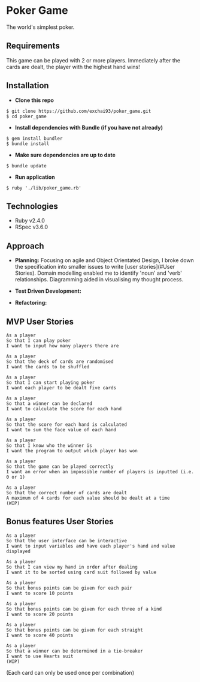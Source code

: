 # Poker Game

The world's simplest poker.

## Requirements

This game can be played with 2 or more players.
Immediately after the cards are dealt, the player with the highest hand wins!

## Installation

- **Clone this repo**
```
$ git clone https://github.com/exchai93/poker_game.git
$ cd poker_game
```
- **Install dependencies with Bundle (if you have not already)**
```
$ gem install bundler
$ bundle install
```

- **Make sure dependencies are up to date**
```
$ bundle update
```

- **Run application**
```
$ ruby './lib/poker_game.rb'
```

## Technologies

- Ruby v2.4.0
- RSpec v3.6.0

## Approach

- **Planning:** Focusing on agile and Object Orientated Design, I broke down the specification into smaller issues to write [user stories](#User Stories). Domain modelling enabled me to identify 'noun' and 'verb' relationships. Diagramming aided in visualising my thought process.

- **Test Driven Development:**


- **Refactoring:**

## MVP User Stories
```
As a player
So that I can play poker
I want to input how many players there are
```
```
As a player
So that the deck of cards are randomised
I want the cards to be shuffled
```
```
As a player
So that I can start playing poker
I want each player to be dealt five cards
```
```
As a player
So that a winner can be declared
I want to calculate the score for each hand
```
```
As a player
So that the score for each hand is calculated
I want to sum the face value of each hand
```
```
As a player
So that I know who the winner is
I want the program to output which player has won
```
```
As a player
So that the game can be played correctly
I want an error when an impossible number of players is inputted (i.e. 0 or 1)
```
```
As a player
So that the correct number of cards are dealt
A maximum of 4 cards for each value should be dealt at a time
(WIP)
```

## Bonus features User Stories
```
As a player
So that the user interface can be interactive
I want to input variables and have each player's hand and value displayed
```
```
As a player
So that I can view my hand in order after dealing
I want it to be sorted using card suit followed by value
```
```
As a player
So that bonus points can be given for each pair
I want to score 10 points
```
```
As a player
So that bonus points can be given for each three of a kind
I want to score 20 points
```
```
As a player
So that bonus points can be given for each straight
I want to score 40 points
```
```
As a player
So that a winner can be determined in a tie-breaker
I want to use Hearts suit
(WIP)
```

(Each card can only be used once per combination)
<!--
* HTML user interface to input variables and display each player’s hand and value.
* Sort each player’s hand after dealing, using card suit followed by value. (Descending suit order is Hearts, Spades, Diamonds, Clubs).
* Enhance the scoring system by giving a bonus of 10 points for each pair, 20 points for each three of a kind, 40 points for a straight. (Each card can only be used once per combination).
* Tie-breaker: use card suit to determine an overall winner. -->
